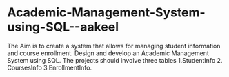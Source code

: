 # Academic-Management-System-using-SQL--aakeel
The Aim is to create a system that allows for managing student information and course enrollment.
Design and develop an Academic Management System using SQL. The projects should involve
three tables 1.StudentInfo 2. CoursesInfo 3.EnrollmentInfo. 


